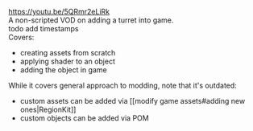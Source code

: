 https://youtu.be/5QRmr2eLiRk  
A non-scripted VOD on adding a turret into game.   
todo add timestamps  
Covers:   
- creating assets from scratch  
- applying shader to an object  
- adding the object in game

While it covers general approach to modding, note that it's outdated:   
- custom assets can be added via [[modify game assets#adding new ones|RegionKit]]  
- custom objects can be added via POM  
